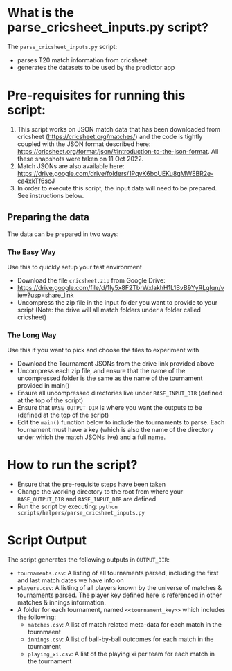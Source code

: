 # What is the parse_cricsheet_inputs.py script?

The `parse_cricsheet_inputs.py` script:
- parses T20 match information from cricsheet  
- generates the datasets to be used by the predictor app  

# Pre-requisites for running this script:

1. This script works on JSON match data that has been downloaded from cricsheet (https://cricsheet.org/matches/) and
 the code is tightly coupled with the JSON format described here:
 https://cricsheet.org/format/json/#introduction-to-the-json-format. All these snapshots were taken on 11 Oct 2022.
2. Match JSONs are also available here: https://drive.google.com/drive/folders/1PqvK6boUEKu8qMWEBR2e-ca4xkTf6scJ
3. In order to execute this script, the input data will need to be prepared. See instructions below. 

## Preparing the data
The data can be prepared in two ways: 

### The Easy Way
Use this to quickly setup your test environment
- Download the file `cricsheet.zip` from Google Drive: 
- https://drive.google.com/file/d/1Iy5x8F2TbrWxlakhH1L1BvB9YyRLgIqn/view?usp=share_link
- Uncompress the zip file in the input folder you want to provide to your script (Note: the drive will all match 
folders under a folder called cricsheet)

### The Long Way
Use this if you want to pick and choose the files to experiment with

- Download the Tournament JSONs from the drive link provided above
- Uncompress each zip file, and ensure that the name of the uncompressed folder is the same as the name of the
tournament provided in main()
- Ensure all uncompressed directories live under `BASE_INPUT_DIR` (defined at the top of the script)
- Ensure that `BASE_OUTPUT_DIR` is where you want the outputs to be (defined at the top of the script)
- Edit the `main()` function below to include the tournaments to parse. Each tournament must have a key (which is
also the name of the directory under which the match JSONs live) and a full name.

# How to run the script?

- Ensure that the pre-requisite steps have been taken
- Change the working directory to the root from where your `BASE_OUTPUT_DIR` and `BASE_INPUT_DIR` are defined
- Run the script by executing:
`python scripts/helpers/parse_cricsheet_inputs.py`

# Script Output
The script generates the following outputs in `OUTPUT_DIR`:
- `tournaments.csv`: A listing of all tournaments parsed, including the first and last match dates we have info on
- `players.csv`: A listing of all players known by the universe of matches & tournaments parsed. The player key defined 
here is referenced in other matches & innings information.  
- A folder for each tournament, named `<<tournament_key>>` which includes the following:
  - `matches.csv`: A list of match related meta-data for each match in the tournmaent
  - `innings.csv`: A list of ball-by-ball outcomes for each match in the tournament
  - `playing_xi.csv`: A list of the playing xi per team for each match in the tournament

